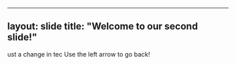 ---
layout: slide
title: "Welcome to our second slide!"
--
ust a change in tec
Use the left arrow to go back!
